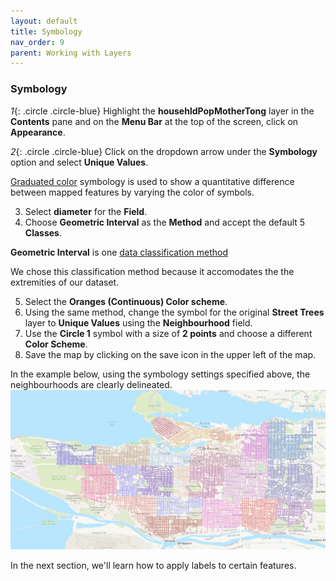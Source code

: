 ```yaml
---
layout: default
title: Symbology
nav_order: 9
parent: Working with Layers
---
```


### Symbology
*1*{: .circle .circle-blue} Highlight the **househldPopMotherTong** layer in the **Contents** pane and on the **Menu Bar** at the top of the screen, click on **Appearance**.

*2*{: .circle .circle-blue} Click on the dropdown arrow under the **Symbology** option and select **Unique Values**.

[Graduated color](https://pro.arcgis.com/en/pro-app/help/mapping/layer-properties/graduated-colors.htm) symbology is used to show a quantitative difference between mapped features by varying the color of symbols.

3. Select **diameter** for the **Field**.
4. Choose **Geometric Interval** as the **Method** and accept the default 5 **Classes**.

**Geometric Interval** is one [data classification method](https://pro.arcgis.com/en/pro-app/help/mapping/layer-properties/data-classification-methods.htm)

We chose this classification method because it accomodates the the extremities of our dataset.

5. Select the **Oranges (Continuous) Color scheme**.
6. Using the same method, change the symbol for the original **Street Trees** layer to **Unique Values** using the **Neighbourhood** field.
7. Use the **Circle 1** symbol with a size of **2 points** and choose a different **Color Scheme**.
8. Save the map by clicking on the save icon in the upper left of the map.

In the example below, using the symbology settings specified above, the neighbourhoods are clearly delineated.
![treesNeigh.jpg](https://raw.githubusercontent.com/fiddleHeads/intro-to-arcgis-pro/master/content/images/treesNeighb.jpg)

In the next section, we'll learn how to apply labels to certain features.
